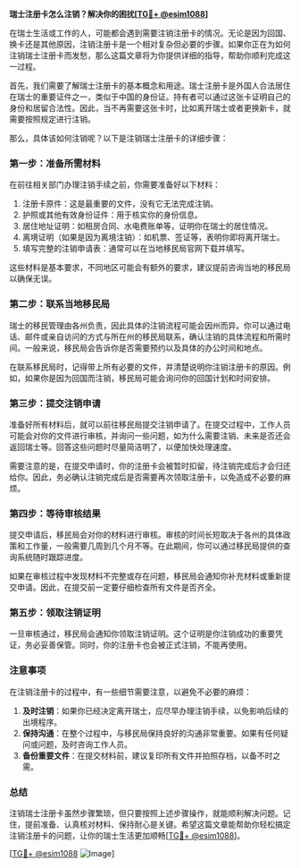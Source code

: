 **瑞士注册卡怎么注销？解决你的困扰[[TG💪+ @esim1088](https://t.me/s/esim1088)]**

在瑞士生活或工作的人，可能都会遇到需要注销注册卡的情况。无论是因为回国、换卡还是其他原因，注销注册卡是一个相对复杂但必要的步骤。如果你正在为如何注销瑞士注册卡而发愁，那么这篇文章将为你提供详细的指导，帮助你顺利完成这一过程。

首先，我们需要了解瑞士注册卡的基本概念和用途。瑞士注册卡是外国人合法居住在瑞士的重要证件之一，类似于中国的身份证。持有者可以通过这张卡证明自己的身份和居留合法性。因此，当不再需要这张卡时，比如离开瑞士或者更换新卡，就需要按照规定进行注销。

那么，具体该如何注销呢？以下是注销瑞士注册卡的详细步骤：

### **第一步：准备所需材料**
在前往相关部门办理注销手续之前，你需要准备好以下材料：
1. 注册卡原件：这是最重要的文件，没有它无法完成注销。
2. 护照或其他有效身份证件：用于核实你的身份信息。
3. 居住地址证明：如租房合同、水电费账单等，证明你在瑞士的居住情况。
4. 离境证明（如果是因为离境注销）：如机票、签证等，表明你即将离开瑞士。
5. 填写完整的注销申请表：通常可以在当地移民局官网下载并填写。

这些材料是基本要求，不同地区可能会有额外的要求，建议提前咨询当地的移民局以确保无误。

### **第二步：联系当地移民局**
瑞士的移民管理由各州负责，因此具体的注销流程可能会因州而异。你可以通过电话、邮件或亲自访问的方式与所在州的移民局联系，确认注销的具体流程和所需时间。一般来说，移民局会告诉你是否需要预约以及具体的办公时间和地点。

在联系移民局时，记得带上所有必要的文件，并清楚说明你注销注册卡的原因。例如，如果你是因为回国而注销，移民局可能会询问你的回国计划和时间安排。

### **第三步：提交注销申请**
准备好所有材料后，就可以前往移民局提交注销申请了。在提交过程中，工作人员可能会对你的文件进行审核，并询问一些问题，如为什么需要注销、未来是否还会返回瑞士等。回答这些问题时尽量简洁明了，以便加快处理速度。

需要注意的是，在提交申请时，你的注册卡会被暂时扣留，待注销完成后才会归还给你。因此，务必确认注销完成后是否需要再次领取注册卡，以免造成不必要的麻烦。

### **第四步：等待审核结果**
提交申请后，移民局会对你的材料进行审核。审核的时间长短取决于各州的具体政策和工作量，一般需要几周到几个月不等。在此期间，你可以通过移民局提供的查询系统随时跟踪进度。

如果在审核过程中发现材料不完整或存在问题，移民局会通知你补充材料或重新提交申请。因此，在提交前一定要仔细检查所有文件是否齐全。

### **第五步：领取注销证明**
一旦审核通过，移民局会通知你领取注销证明。这个证明是你注销成功的重要凭证，务必妥善保管。同时，你的注册卡也会被正式注销，不能再使用。

### **注意事项**
在注销注册卡的过程中，有一些细节需要注意，以避免不必要的麻烦：
1. **及时注销**：如果你已经决定离开瑞士，应尽早办理注销手续，以免影响后续的出境程序。
2. **保持沟通**：在整个过程中，与移民局保持良好的沟通非常重要。如果有任何疑问或问题，及时咨询工作人员。
3. **备份重要文件**：在提交材料前，建议复印所有文件并拍照存档，以备不时之需。

### **总结**
注销瑞士注册卡虽然步骤繁琐，但只要按照上述步骤操作，就能顺利解决问题。记住，提前准备、认真核对材料、保持耐心是关键。希望这篇文章能帮助你轻松搞定注销注册卡的问题，让你的瑞士生活更加顺畅[[TG💪+ @esim1088](https://t.me/s/esim1088)]。

[[TG💪+ @esim1088](https://t.me/s/esim1088) ![Image](https://i.postimg.cc/4NQfJmqS/Snipaste-2025-05-13-00-14-12.png)]